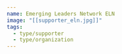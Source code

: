 ```yaml
---
name: Emerging Leaders Network ELN
image: "[[supporter_eln.jpg]]"
tags:
  - type/supporter
  - type/organization
---
```

